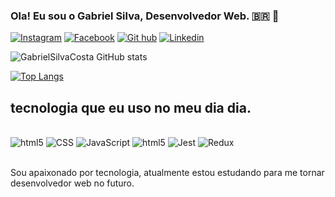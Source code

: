 ### Ola! Eu sou o Gabriel Silva, Desenvolvedor Web.  🇧🇷 🤝

[![Instagram](https://img.shields.io/badge/Instagram-E4405F?style=for-the-badge&logo=instagram&logoColor=white)](https://www.instagram.com/gabriel.silva2134/)
[![Facebook](https://img.shields.io/badge/Facebook-1877F2?style=for-the-badge&logo=facebook&logoColor=white)](https://www.facebook.com/profile.php?id=100012953852531)
[![Git hub](https://img.shields.io/badge/GitHub-100000?style=for-the-badge&logo=github&logoColor=white)](https://github.com/GabrielSilvaCosta)
[![Linkedin](https://img.shields.io/badge/LinkedIn-0077B5?style=for-the-badge&logo=linkedin&logoColor=white)](https://www.linkedin.com/in/gabriel-silva-775a06256)



![GabrielSilvaCosta GitHub stats](https://github-readme-stats.vercel.app/api?username=GabrielSilvaCosta&show_icons=true&theme=dracula)
 
 [![Top Langs](https://github-readme-stats.vercel.app/api/top-langs/?username=GabrielSilvaCosta&layout=compact)](https://github.com/GabrielSilvaCosta/github-readme-stats)

## tecnologia que eu uso no meu dia dia.

<br>
  
  <div>
  <img  alt="html5" src="https://img.shields.io/badge/HTML5-E34F26?style=for-the-badge&logo=html5&logoColor=white"/>
 <img  alt="CSS" src="https://img.shields.io/badge/CSS3-1572B6?style=for-the-badge&logo=css3&logoColor=white"/>
 <img  alt="JavaScript" src="https://img.shields.io/badge/JavaScript-F7DF1E?style=for-the-badge&logo=javascript&logoColor=black"/>
<img  alt="html5" src="https://img.shields.io/badge/React-20232A?style=for-the-badge&logo=react&logoColor=61DAFB"/>
<img  alt="Jest" src="https://img.shields.io/badge/Jest-323330?style=for-the-badge&logo=Jest&logoColor=white"/>
 <img  alt="Redux" src="https://img.shields.io/badge/Redux-593D88?style=for-the-badge&logo=redux&logoColor=white"/>
  </div><br>

  Sou apaixonado por tecnologia, atualmente estou estudando para me tornar desenvolvedor web no futuro.


